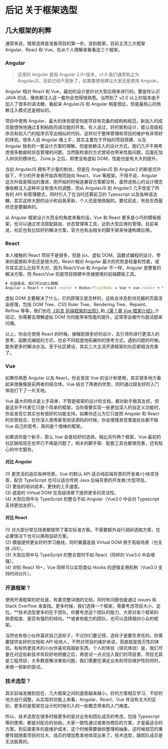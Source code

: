 # 后记 关于框架选型

## 几大框架的利弊

通常来说，框架选择是准备项目的第一步。说到框架，目前主流三大框架 Angular、React 和 Vue，先从个人理解来看看这三个框架。

### Angular

> 这里的 Angular 是指 Angular 2.0+版本，v1.0 我们通常称之为 AngularJS，目前已经不更新了，如果要使用建议大家还是使用 Angular。

Angular 相对 React 和 Vue，最初的设计是针对大型应用来进行的。要是你认识 JAVA 的话，像依赖注入这一套你会觉得很熟悉。当然到了 v2.0 以上的版本由于加入了很多的语法糖，看起来 AngularJS 和 Angular 相差很远，但是最核心的依赖注入模式还是相似的。

项目中使用 Angular，最大的体验感受则是项目有完备的结构和规范，新加入的成员能很快地通过复制粘贴完成功能的开发。有人说过，好的架构设计，能让高级程序员和初入门的程序员写出相似的代码，这样对于整体管理和项目的维护有非常好的体验。很多人说 Angular 难上手，其实主要在于开始的项目搭建、以及 Angular 独有的一套设计方案的理解。但是依赖注入的设计方式，我们几乎不用考虑很多数据和状态管理的问题。当然脏检查的方式曾经也带来性能问题，后面在加入树状的模块化、Zone.js 之后，即使没有虚拟 DOM，性能也是有大大的提升。

当初 AngularJS 拥有不少量的粉丝，但是在 AngularJS 到 Angular2 的断崖式升级下，不少的开发者开始弃用而投向 React、Vue 等框架。不得不说，Angular 这次升级是相当的激进，刚开始的时候连兼容方案都没有，虽然说核心的设计理念像依赖注入这种并没有很大的调整，但从 AngularJS 到 Angular2 几乎改变了所有的 API 和管理模式，同时引入了在当时还算前卫的 Typescript 以及各种语法糖，其实这样大胆的设计和自我革新，个人还是很佩服的。要往前走，有些东西最终还是要摒弃的。

从 Angular 框架设计大而全的角度来看的话，Vue 和 React 更多是小巧的模板框架，也可以通过灵活搭配路由、状态管理等工具，达到大型应用的管理。目前来说，社区也有比较好的解决方案，官方也有出相关的脚手架来快速构建应用。

### React

本人接触的 React 项目不是很多，但是 jsx、虚拟 DOM、函数式编程的设计，带来的震撼和冲击还是很大的。React 相对 Angular 最大的优势是轻量和性能，或许其实这么比较不大对，因为 React/Vue 和 Angular 不一样，Angular 是整套的解决方案，而 React/Vue 则是项目搭建中灵魂使用的前端模板工具。

```cmd
# 也就是说，我们可以这么理解
Angular = React + react-router + Redux/Flux/Mobx = Vue + vue-router + Vuex/Redux
```

虚拟 DOM 主要解决了什么，它的原理又是怎样的，这些会涉及到浏览器的页面渲染原理，包括 DOM Tree、CSS Ruler Tree、Rendering Tree、Repaint、Reflow 等等，我们也在[《前言 前端框架的出现》](./0.md)和[《第 1 章 Vue 框架介绍》](./1.md)介绍过，你需要去理解虚拟 DOM 为何能带来性能的提升，这常常会被作为面试题来问噢。

以上，你会在使用 React 的时候，接触到很多好的设计，去引领你进行更深入的思考。函数式编程的方式，也会不同程度地拓展你的思考方式，遇到问题的时候，能有更多的解决办法。至于社区建设，其实三大主流开源框架的社区都相当完善了。

### Vue

如果你熟悉 Angular 以及 React，你会发现 Vue 的设计和使用，其实很多地方看起来很像像是前两者的结合体。Vue 结合了两者的优势，同时通过超友好的入门体验打下了一片天地。

Vue 最大的特点是上手简单，不管是框架的设计和文档，都对新手极其友好。但是这并不代表它只是个简单的框架，当你需要实现一些更加深入的自定义功能时，你会发现它其实也有很好的功能支持。如果你还认为它只是把 Angular 和 React 的优势结合，在你深入使用甚至阅读源码的时候，你会慢慢发现里面处处都不缺 Vue 自己的思考，真的是个很棒的框架。

如果说你是个新手，那么 Vue 会是较好的选择。相比另外两个框架，Vue 最初的社区缺陷现在也早已不再是问题了，相关的脚手架、配套工具也都很完善，还有贴心的中文服务。

#### 对比 Angular

(1) 更灵活的适应各种场景。Vue 的默认 API 适合纯前端背景的开发者/小快灵场景，配合 TypeScript 也可以适合传统 Java 后端背景的开发者/大型项目。  
(2) 更低的培训成本，更快的上手速度。  
(3) 底层的 Virtual DOM 在高级场景下提供更多的灵活性。  
(4) 大型应用中与 TypeScript 的整合不如 Angular（Vue3.0 中会对 Typescript 支持更加友好）。

#### 对比 React

(1) 对大部分常见场景都提供了事实标准方案。不需要额外自行调研选取方案，在必要情况下也可以换用自研方案。  
(2) 模版提供更友好的学习曲线，同时暴露底层 Virtual DOM 用于高级场景（也支持 JSX）。  
(3) 大型应用中与 TypeScript 的整合暂时不如 React（同样的 Vue3.0 中会增强）。  
(4) 对标 React 16+，Vue 同样可以实现类似 Hooks 的逻辑复用机制（Vue3.0 支持时间分片）。

### 开源框架？

使用开源框架的好处是，有着完整详细的文档，同时有问题也能通过 issues 和 Stack Overflow 来查找。更多时候，我们选择一个框架，需要考虑项目大小、定位。**技术选型更多的在于团队，你要考虑这个团队的能力、大家对各个框架的熟悉程度、是否有强烈的倾向。**或者有能力的团队，也可以选择相对小众的框架。

当然也有些小伙伴喜欢自己造轮子，不过你们要记得，造轮子是要负责任的，你需要提供友好的文档和 API 给他人，不然对项目的维护来说，简直就是毁灭性的体验。有些热爱技术的小伙伴喜欢捣鼓新东西，个人的体验（填坑体验）是，我们尽量在对这些新技术有较好地把握之后，再尝试一点点加入我们的项目里。项目尤其是工程项目，大多数是解决某些问题，我们需要在满足业务和项目维护性的同时，来做一些新的尝试。

### 技术选型？

其实前端发展到现在，几大框架之间的差距越来越小，好的方案相互学习、不好的地方自行调整。从实现的功能上来看，Angular、React、Vue 并没有太大的区别，更多的是框架在设计的时候引入的一些概念带来的入门难度。

所以，技术选型在很多时候更多的是对业务和团队成员的考虑，包括 Typescript 等的使用，都是对配合的协助。大家一致性通过或者协商后的方案，才是最适合的方案。到后面更多的是维护成本，这个时候需要做些整理和抽象，这时候规范的重要性就随着项目的壮大、成员的增加愈发地体现出来了。技术选型，跟团队成员是无法脱离的。
